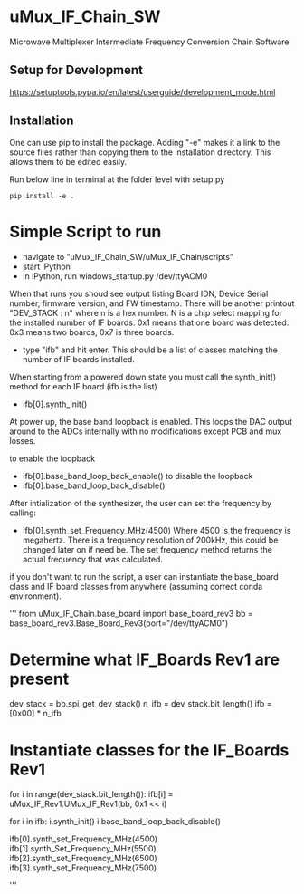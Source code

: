 # uMux_IF_Chain_SW
Microwave Multiplexer Intermediate Frequency Conversion Chain Software

## Setup for Development
https://setuptools.pypa.io/en/latest/userguide/development_mode.html

## Installation 
One can use pip to install the package. Adding "-e" makes it a link to the source files rather than copying them to the installation directory. This allows them to be edited easily. 

Run below line in terminal at the folder level with setup.py
```
pip install -e .
```

# Simple Script to run
- navigate to "uMux_IF_Chain_SW/uMux_IF_Chain/scripts"
- start iPython
- in iPython, run windows_startup.py /dev/ttyACM0

When that runs you shoud see output listing Board IDN, Device Serial number, firmware version, and FW timestamp. There will be another printout "DEV_STACK : n" where n is a hex number. N is a chip select mapping for the installed number of IF boards. 0x1 means that one board was detected. 0x3 means two boards, 0x7 is three boards. 

- type "ifb" and hit enter. This should be a list of classes matching the number of IF boards installed.

When starting from a powered down state you must call the synth_init() method for each IF board (ifb is the list)

- ifb[0].synth_init()

At power up, the base band loopback is enabled. This loops the DAC output around to the ADCs internally with no modifications except PCB and mux losses. 

to enable the loopback
- ifb[0].base_band_loop_back_enable()
to disable the loopback
- ifb[0].base_band_loop_back_disable()

After intialization of the synthesizer, the user can set the frequency by calling:
- ifb[0].synth_set_Frequency_MHz(4500)
Where 4500 is the frequency is megahertz. There is a frequency resolution of 200kHz, this could be changed later on if need be.
The set frequency method returns the actual frequency that was calculated. 

if you don't want to run the script, a user can instantiate the base_board class and IF board classes from anywhere (assuming correct conda environment). 

'''
from uMux_IF_Chain.base_board import base_board_rev3
bb = base_board_rev3.Base_Board_Rev3(port="/dev/ttyACM0")
# Determine what IF_Boards Rev1 are present
dev_stack = bb.spi_get_dev_stack()
n_ifb = dev_stack.bit_length()
ifb = [0x00] * n_ifb

# Instantiate classes for the IF_Boards Rev1
for i in range(dev_stack.bit_length()):
    ifb[i] = uMux_IF_Rev1.UMux_IF_Rev1(bb, 0x1 << i)

for i in ifb:
    i.synth_init()
    i.base_band_loop_back_disable()

ifb[0].synth_set_Frequency_MHz(4500)
ifb[1].synth_Set_Frequency_MHz(5500)
ifb[2].synth_set_Frequency_MHz(6500)
ifb[3].synth_set_Frequency_MHz(7500)

'''
